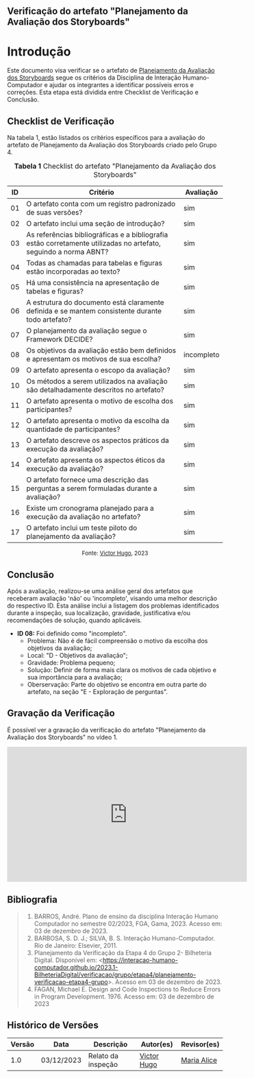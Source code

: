 ## Verificação do artefato "Planejamento da Avaliação dos Storyboards"

# Introdução

Este documento visa verificar se o artefato de [Planejamento da Avaliação dos Storyboards](../../../../design_avalaiacao_desenvolvimento/nivel1/storyboard/planejamento_avaliacao.md) segue os critérios da Disciplina de Interação Humano-Computador e ajudar os integrantes a identificar possíveis erros e correções. Esta etapa está dividida entre Checklist de Verificação e Conclusão.


## Checklist de Verificação

Na tabela 1, estão listados os critérios específicos para a avaliação do artefato de Planejamento da Avaliação dos Storyboards criado pelo Grupo 4.

<font size="3"><p style="text-align: center"><b>Tabela 1</b> Checklist do artefato "Planejamento da Avaliação dos Storyboards" </p></font>

| ID  | Critério                                                                                                         | Avaliação |
| --- | ---------------------------------------------------------------------------------------------------------------- | --------- |
| 01  | O artefato conta com um registro padronizado de suas versões?                                                    | sim |
| 02  | O artefato inclui uma seção de introdução?                                                                       | sim |
| 03  | As referências bibliográficas e a bibliografia estão corretamente utilizadas no artefato, seguindo a norma ABNT? | sim |
| 04  | Todas as chamadas para tabelas e figuras estão incorporadas ao texto?                                            | sim |
| 05  | Há uma consistência na apresentação de tabelas e figuras?                                                        | sim |
| 06  | A estrutura do documento está claramente definida e se mantem consistente durante todo artefato?                 | sim |
| 07  | O planejamento da avaliação segue o Framework DECIDE?                                                            | sim |
| 08  | Os objetivos da avaliação estão bem definidos e apresentam os motivos de sua escolha?                            | incompleto |
| 09  | O artefato apresenta o escopo da avaliação?                                                                      | sim |
| 10  | Os métodos a serem utilizados na avaliação são detalhadamente descritos no artefato?                             | sim |
| 11  | O artefato apresenta o motivo de escolha dos participantes?                                                      | sim |
| 12  | O artefato apresenta o motivo da escolha da quantidade de participantes?                                         | sim |
| 13  | O artefato descreve os aspectos práticos da execução da avaliação?                                               | sim |
| 14  | O artefato apresenta os aspectos éticos da execução da avaliação?                                                | sim |
| 15  | O artefato fornece uma descrição das perguntas a serem formuladas durante a avaliação?                           | sim |
| 16  | Existe um cronograma planejado para a execução da avaliação no artefato?                                         | sim |
| 17  | O artefato inclui um teste piloto do planejamento da avaliação?                                                  | sim |

<font size="2"><p style="text-align: center">Fonte: [Victor Hugo](https://github.com/ViictorHugoo), 2023</p></font>


## Conclusão

Após a avaliação, realizou-se uma análise geral dos artefatos que receberam avaliação 'não' ou 'incompleto', visando uma melhor descrição do respectivo ID. Esta análise inclui a listagem dos problemas identificados durante a inspeção, sua localização, gravidade, justificativa e/ou recomendações de solução, quando aplicáveis.

- **ID 08:** Foi definido como "incompleto".
  - Problema: Não é de fácil compreensão o motivo da escolha dos objetivos da avaliação;
  - Local: "D - Objetivos da avaliação";
  - Gravidade: Problema pequeno;
  - Solução: Definir de forma mais clara os motivos de cada objetivo e sua importância para a avaliação;
  - Oberservação: Parte do objetivo se encontra em outra parte do artefato, na seção "E - Exploração de perguntas".



## Gravação da Verificação

É possível ver a gravação da verificação do artefato "Planejamento da Avaliação dos Storyboards" no vídeo 1.

<iframe width="560" height="315" src="https://www.youtube.com/embed/5KQUkSyoQds?si=ak8ZP62nAUSUwyju" title="YouTube video player" frameborder="0" allow="accelerometer; autoplay; clipboard-write; encrypted-media; gyroscope; picture-in-picture; web-share" allowfullscreen></iframe>

## Bibliografia 

> 1. BARROS, André. Plano de ensino da disciplina Interação Humano Computador no semestre 02/2023, FGA, Gama, 2023. Acesso em: 03 de dezembro de 2023.
> 2. BARBOSA, S. D. J.; SILVA, B. S. Interação Humano-Computador. Rio de Janeiro: Elsevier, 2011.
> 3. Planejamento da Verificação da Etapa 4 do Grupo 2- Bilheteria Digital. Disponível em: <<https://interacao-humano-computador.github.io/2023.1-BilheteriaDigital/verificacao/grupo/etapa4/planejamento-verificacao-etapa4-grupo>>. Acesso em 03 de dezembro de 2023.
> 4. FAGAN, Michael E. Design and Code Inspections to Reduce Errors in Program Development. 1976. Acesso em: 03 de dezembro de 2023


## Histórico de Versões

| Versão | Data       | Descrição                   | Autor(es)                                       | Revisor(es)                                    |
| ------ | ---------- | --------------------------- | ----------------------------------------------- | ---------------------------------------------- |
| 1.0    | 03/12/2023 | Relato da inspeção          | [Victor Hugo](https://github.com/ViictorHugoo) | [Maria Alice](https://github.com/Maliz30)     |

